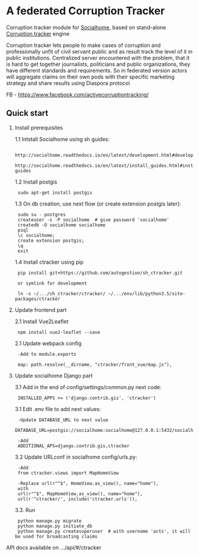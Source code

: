 # A federated Corruption Tracker

Corruption tracker module for [Socialhome](https://github.com/jaywink/socialhome),
based on stand-alone [Corruption tracker](https://github.com/autogestion/corruption_tracker) engine

Corruption tracker lets people to make cases of corruption and professionally unfit of civil servant public and as result track the level of it in public institutions.
Centralized server encountered with the problem, that it is hard to get together journalists, politicians and public organizations, they have different standards and requirements. So in federated version actors will aggregate claims on their own pods with their specific marketing strategy and share results using Diaspora protocol

FB - https://www.facebook.com/activecorruptiontracking/


## Quick start

1. Install prerequisites

    1.1 Intstall Socialhome using sh guides:

        http://socialhome.readthedocs.io/en/latest/development.html#development
        http://socialhome.readthedocs.io/en/latest/install_guides.html#install-guides

    1.2 Install postgis

        sudo apt-get install postgis

    1.3 On db creation, use next flow (or create extension postgis later):

        sudo su - postgres
        createuser -s -P socialhome  # give password 'socialhome'
        createdb -O socialhome socialhome
        psql
        \c socialhome;
        create extension postgis;
        \q    
        exit

    1.4 Install ctracker using pip

        pip install git+https://github.com/autogestion/sh_ctracker.git

        or symlink for development

        ln -s ~/.../sh_ctracker/ctracker/ ~/.../env/lib/python3.5/site-packages/ctracker

2. Update frontend part

    2.1 Install Vue2Leaflet

        npm install vue2-leaflet --save

    2.1 Update webpack config

        -Add to module.exports

        map: path.resolve(__dirname, "ctracker/front_vue/map.js"),

3. Update socialhome Django part

    3.1 Add in the end of config/settings/common.py next code:

        INSTALLED_APPS += ('django.contrib.gis', 'ctracker')

    3.1 Edit .env file to add next values:

        -Update DATABASE_URL to next value
        DATABASE_URL=postgis://socialhome:socialhome@127.0.0.1:5432/socialhome

        -Add 
        ADDITIONAL_APS=django.contrib.gis,ctracker

    3.2 Update URLconf in socialhome config/urls.py:

        -Add 
        from ctracker.views import MapHomeView

        -Replace url(r"^$", HomeView.as_view(), name="home"), 
        with
        url(r"^$", MapHomeView.as_view(), name="home"),
        url(r'^ctracker/', include('ctracker.urls')),

    3.3. Run
    
        python manage.py migrate
        python manage.py initiate_db
        python manage.py createsuperuser  # with username 'acts', it will be used for broadcasting claims


API docs available on .../api/#/ctracker